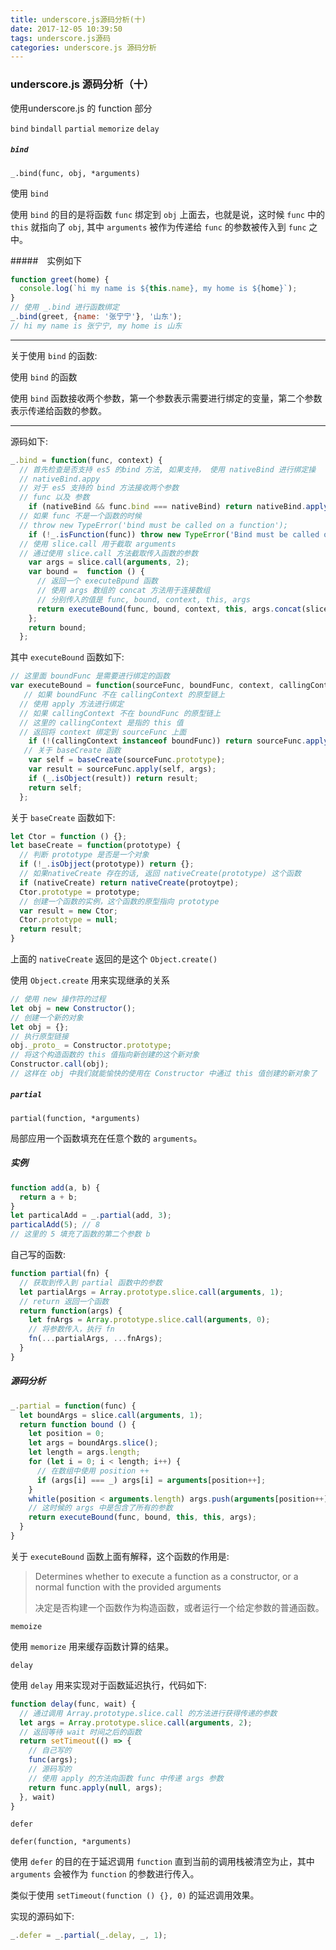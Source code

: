 ```yaml
---
title: underscore.js源码分析(十)
date: 2017-12-05 10:39:50
tags: underscore.js源码
categories: underscore.js 源码分析
---
```


### underscore.js 源码分析（十）

使用underscore.js 的 function 部分

`bind`  `bindall`  `partial`  `memorize`  `delay`

#####  `bind`

`_.bind(func, obj, *arguments)`

使用 `bind`

使用 `bind` 的目的是将函数 `func` 绑定到 `obj` 上面去，也就是说，这时候 `func` 中的 `this` 就指向了 `obj`, 其中 `arguments` 被作为传递给 `func` 的参数被传入到 `func` 之中。

#####　实例如下

```javascript
function greet(home) {
  console.log(`hi my name is ${this.name}, my home is ${home}`);
}
// 使用 _.bind 进行函数绑定
_.bind(greet, {name: '张宁宁'}, '山东');
// hi my name is 张宁宁, my home is 山东
```

***

关于使用 `bind` 的函数:

使用 `bind` 的函数

使用 `bind` 函数接收两个参数，第一个参数表示需要进行绑定的变量，第二个参数表示传递给函数的参数。

***



源码如下:

```javascript
_.bind = function(func, context) {
  // 首先检查是否支持 es5 的bind 方法, 如果支持， 使用 nativeBind 进行绑定操
  // nativeBind.appy
  // 对于 es5 支持的 bind 方法接收两个参数
  // func 以及 参数
    if (nativeBind && func.bind === nativeBind) return nativeBind.apply(func, slice.call(arguments, 1));
  // 如果 func 不是一个函数的时候
  // throw new TypeError('bind must be called on a function');
    if (!_.isFunction(func)) throw new TypeError('Bind must be called on a function');
  // 使用 slice.call 用于截取 arguments
  // 通过使用 slice.call 方法截取传入函数的参数
    var args = slice.call(arguments, 2);
    var bound =  function () {
      // 返回一个 executeBpund 函数
      // 使用 args 数组的 concat 方法用于连接数组
      // 分别传入的值是 func, bound, context, this, args
      return executeBound(func, bound, context, this, args.concat(slice.call(arguments)));
    };
    return bound;
  };
```

其中 `executeBound` 函数如下:

```javascript
// 这里面 boundFunc 是需要进行绑定的函数 
var executeBound = function(sourceFunc, boundFunc, context, callingContext, args) {
   // 如果 boundFunc 不在 callingContext 的原型链上
  // 使用 apply 方法进行绑定
  // 如果 callingContext 不在 boundFunc 的原型链上
  // 这里的 callingContext 是指的 this 值
  // 返回将 context 绑定到 sourceFunc 上面
    if (!(callingContext instanceof boundFunc)) return sourceFunc.apply(context, args);
   // 关于 baseCreate 函数
    var self = baseCreate(sourceFunc.prototype);
    var result = sourceFunc.apply(self, args);
    if (_.isObject(result)) return result;
    return self;
  };
```

关于 `baseCreate` 函数如下:

```javascript
let Ctor = function () {};
let baseCreate = function(prototype) {
  // 判断 prototype 是否是一个对象
  if (!_.isObjject(prototype)) return {};
  // 如果nativeCreate 存在的话, 返回 nativeCreate(prototype) 这个函数
  if (nativeCreate) return nativeCreate(protoytpe);
  Ctor.prototype = prototype;
  // 创建一个函数的实例，这个函数的原型指向 prototype
  var result = new Ctor;
  Ctor.prototype = null;
  return result;
} 
```

上面的 `nativeCreate` 返回的是这个 `Object.create()` 

使用 `Object.create` 用来实现继承的关系

```javascript
// 使用 new 操作符的过程
let obj = new Constructor();
// 创建一个新的对象
let obj = {};
// 执行原型链接
obj._proto_ = Constructor.prototype;
// 将这个构造函数的 this 值指向新创建的这个新对象
Constructor.call(obj);
// 这样在 obj 中我们就能愉快的使用在 Constructor 中通过 this 值创建的新对象了
```

##### `partial`

`partial(function, *arguments)`

局部应用一个函数填充在任意个数的 `arguments`。

##### 实例

```javascript
function add(a, b) {
  return a + b;
}
let particalAdd = _.partial(add, 3);
particalAdd(5); // 8
// 这里的 5 填充了函数的第二个参数 b
```

自己写的函数:

```javascript
function partial(fn) {
  // 获取到传入到 partial 函数中的参数
  let partialArgs = Array.prototype.slice.call(arguments, 1);
  // return 返回一个函数
  return function(args) {
    let fnArgs = Array.prototype.slice.call(arguments, 0);
    // 将参数传入，执行 fn
    fn(...partialArgs, ...fnArgs);
  }
}
```



##### 源码分析

```javascript
_.partial = function(func) {
  let boundArgs = slice.call(arguments, 1);
  return function bound () {
    let position = 0;
    let args = boundArgs.slice();
    let length = args.length;
    for (let i = 0; i < length; i++) {
      // 在数组中使用 position ++
      if (args[i] === _) args[i] = arguments[position++]; 
    }
    whitle(position < arguments.length) args.push(arguments[position++]);
    // 这时候的 args 中是包含了所有的参数
    return executeBound(func, bound, this, this, args);
  }
}
```

关于 `executeBound` 函数上面有解释，这个函数的作用是:

> Determines whether to execute a function as a constructor,   or a normal function with the provided arguments
>
> 决定是否构建一个函数作为构造函数，或者运行一个给定参数的普通函数。

`memoize`

使用 `memorize` 用来缓存函数计算的结果。

`delay`

使用 `delay` 用来实现对于函数延迟执行，代码如下:

```javascript
function delay(func, wait) {
  // 通过调用 Array.prototype.slice.call 的方法进行获得传递的参数
  let args = Array.prototype.slice.call(arguments, 2);
  // 返回等待 wait 时间之后的函数
  return setTimeout(() => {
    // 自己写的
    func(args);
    // 源码写的
    // 使用 apply 的方法向函数 func 中传递 args 参数
    return func.apply(null, args);
  }, wait)
}
```

`defer`

`defer(function, *arguments)`

使用 `defer` 的目的在于延迟调用 `function` 直到当前的调用栈被清空为止，其中 `arguments` 会被作为 `function` 的参数进行传入。

类似于使用 `setTimeout(function () {}, 0)` 的延迟调用效果。

实现的源码如下:

```javascript
_.defer = _.partial(_.delay, _, 1);
```

